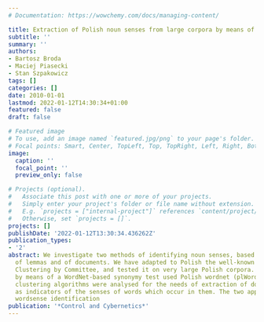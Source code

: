 ```yaml
---
# Documentation: https://wowchemy.com/docs/managing-content/

title: Extraction of Polish noun senses from large corpora by means of clustering
subtitle: ''
summary: ''
authors:
- Bartosz Broda
- Maciej Piasecki
- Stan Szpakowicz
tags: []
categories: []
date: 2010-01-01
lastmod: 2022-01-12T14:30:34+01:00
featured: false
draft: false

# Featured image
# To use, add an image named `featured.jpg/png` to your page's folder.
# Focal points: Smart, Center, TopLeft, Top, TopRight, Left, Right, BottomLeft, Bottom, BottomRight.
image:
  caption: ''
  focal_point: ''
  preview_only: false

# Projects (optional).
#   Associate this post with one or more of your projects.
#   Simply enter your project's folder or file name without extension.
#   E.g. `projects = ["internal-project"]` references `content/project/deep-learning/index.md`.
#   Otherwise, set `projects = []`.
projects: []
publishDate: '2022-01-12T13:30:34.436262Z'
publication_types:
- '2'
abstract: We investigate two methods of identifying noun senses, based on clustering
  of lemmas and of documents. We have adapted to Polish the well-known algorithm of
  Clustering by Committee, and tested it on very large Polish corpora. The evaluation
  by means of a WordNet-based synonymy test used Polish wordnet (plWordNet 1.0). Various
  clustering algorithms were analysed for the needs of extraction of document clusters
  as indicators of the senses of words which occur in them. The two approaches to
  wordsense identification
publication: '*Control and Cybernetics*'
---
```

